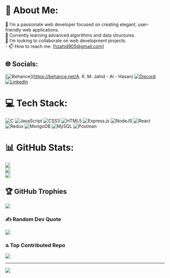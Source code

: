 # 💫 About Me:
🌱 I’m a passionate web developer focused on creating elegant, user-friendly web applications.<br>
🔭 Currently learning advanced algorithms and data structures.<br>
👯 I’m looking to collaborate on web development projects.<br>-
📫 How to reach me: [hzahid905@gmail.com]


## 🌐 Socials:
[![Behance](https://img.shields.io/badge/Behance-1769ff?logo=behance&logoColor=white)](https://behance.net/A. K. M. Jahid - Al - Hasan) [![Discord](https://img.shields.io/badge/Discord-%237289DA.svg?logo=discord&logoColor=white)](https://discord.gg/jahid2879) [![LinkedIn](https://img.shields.io/badge/LinkedIn-%230077B5.svg?logo=linkedin&logoColor=white)](https://linkedin.com/in/A.K.M.Jahid-Al-Hasan) 

# 💻 Tech Stack:
![C](https://img.shields.io/badge/c-%2300599C.svg?style=for-the-badge&logo=c&logoColor=white) ![JavaScript](https://img.shields.io/badge/javascript-%23323330.svg?style=for-the-badge&logo=javascript&logoColor=%23F7DF1E) ![CSS3](https://img.shields.io/badge/css3-%231572B6.svg?style=for-the-badge&logo=css3&logoColor=white) ![HTML5](https://img.shields.io/badge/html5-%23E34F26.svg?style=for-the-badge&logo=html5&logoColor=white) ![Express.js](https://img.shields.io/badge/express.js-%23404d59.svg?style=for-the-badge&logo=express&logoColor=%2361DAFB) ![NodeJS](https://img.shields.io/badge/node.js-6DA55F?style=for-the-badge&logo=node.js&logoColor=white) ![React](https://img.shields.io/badge/react-%2320232a.svg?style=for-the-badge&logo=react&logoColor=%2361DAFB) ![Redux](https://img.shields.io/badge/redux-%23593d88.svg?style=for-the-badge&logo=redux&logoColor=white) ![MongoDB](https://img.shields.io/badge/MongoDB-%234ea94b.svg?style=for-the-badge&logo=mongodb&logoColor=white) ![MySQL](https://img.shields.io/badge/mysql-4479A1.svg?style=for-the-badge&logo=mysql&logoColor=white) ![Postman](https://img.shields.io/badge/Postman-FF6C37?style=for-the-badge&logo=postman&logoColor=white)
# 📊 GitHub Stats:
![](https://github-readme-stats.vercel.app/api?username=Jahid-Al-Hasan&theme=dark&hide_border=false&include_all_commits=false&count_private=false)<br/>
![](https://github-readme-streak-stats.herokuapp.com/?user=Jahid-Al-Hasan&theme=dark&hide_border=false)<br/>
![](https://github-readme-stats.vercel.app/api/top-langs/?username=Jahid-Al-Hasan&theme=dark&hide_border=false&include_all_commits=false&count_private=false&layout=compact)

## 🏆 GitHub Trophies
![](https://github-profile-trophy.vercel.app/?username=Jahid-Al-Hasan&theme=radical&no-frame=false&no-bg=true&margin-w=4)

### ✍️ Random Dev Quote
![](https://quotes-github-readme.vercel.app/api?type=horizontal&theme=radical)

### 🔝 Top Contributed Repo
![](https://github-contributor-stats.vercel.app/api?username=Jahid-Al-Hasan&limit=5&theme=dark&combine_all_yearly_contributions=true)

---
[![](https://visitcount.itsvg.in/api?id=Jahid-Al-Hasan&icon=0&color=0)](https://visitcount.itsvg.in)

<!-- Proudly created with GPRM ( https://gprm.itsvg.in ) -->

